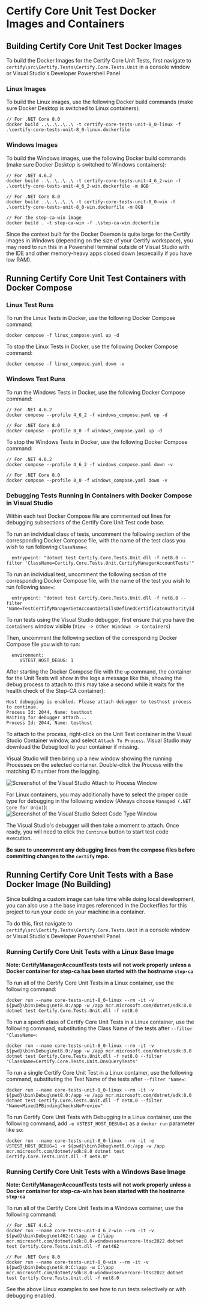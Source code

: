 # Certify Core Unit Test Docker Images and Containers

## Building Certify Core Unit Test Docker Images

To build the Docker Images for the Certify Core Unit Tests, first navigate to `certify\src\Certify.Tests\Certify.Core.Tests.Unit` in a console window or Visual Studio's Developer Powershell Panel

### Linux Images

To build the Linux images, use the following Docker build commands (make sure Docker Desktop is switched to Linux containers):

```
// For .NET Core 8.0
docker build ..\..\..\..\ -t certify-core-tests-unit-8_0-linux -f .\certify-core-tests-unit-8_0-linux.dockerfile
```

### Windows Images

To build the Windows images, use the following Docker build commands (make sure Docker Desktop is switched to Windows containers):

```
// For .NET 4.6.2
docker build ..\..\..\..\ -t certify-core-tests-unit-4_6_2-win -f .\certify-core-tests-unit-4_6_2-win.dockerfile -m 8GB

// For .NET Core 8.0
docker build ..\..\..\..\ -t certify-core-tests-unit-8_0-win -f .\certify-core-tests-unit-8_0-win.dockerfile -m 8GB

// For the step-ca-win image
docker build . -t step-ca-win -f .\step-ca-win.dockerfile
```


Since the context built for the Docker Daemon is quite large for the Certify images in Windows (depending on the size of your Certify workspace), you may need to run this in a Powershell terminal outside of Visual Studio with the IDE and other memory-heavy apps closed down (especailly if you have low RAM).


## Running Certify Core Unit Test Containers with Docker Compose

### Linux Test Runs

To run the Linux Tests in Docker, use the following Docker Compose command:

```
docker compose -f linux_compose.yaml up -d
```

To stop the Linux Tests in Docker, use the following Docker Compose command:

```
docker compose -f linux_compose.yaml down -v
```

### Windows Test Runs

To run the Windows Tests in Docker, use the following Docker Compose command:

```
// For .NET 4.6.2
docker compose --profile 4_6_2 -f windows_compose.yaml up -d

// For .NET Core 8.0
docker compose --profile 8_0 -f windows_compose.yaml up -d
```

To stop the Windows Tests in Docker, use the following Docker Compose command:

```
// For .NET 4.6.2
docker compose --profile 4_6_2 -f windows_compose.yaml down -v

// For .NET Core 8.0
docker compose --profile 8_0 -f windows_compose.yaml down -v
```

### Debugging Tests Running in Containers with Docker Compose in Visual Studio

Within each test Docker Compose file are commented out lines for debugging subsections of the Certify Core Unit Test code base.

To run an individual class of tests, uncomment the following section of the corresponding Docker Compose file, with the name of the test class you wish to run following `ClassName=`:

```
  entrypoint: "dotnet test Certify.Core.Tests.Unit.dll -f net8.0 --filter 'ClassName=Certify.Core.Tests.Unit.CertifyManagerAccountTests'"
```

To run an individual test, uncomment the following section of the corresponding Docker Compose file, with 
the name of the test you wish to run following `Name=`:

```
  entrypoint: "dotnet test Certify.Core.Tests.Unit.dll -f net8.0 --filter 'Name=TestCertifyManagerGetAccountDetailsDefinedCertificateAuthorityId'"
```

To run tests using the Visual Studio debugger, first ensure that you have the `Containers` window visible (`View -> Other Windows -> Containers`)

Then, uncomment the following section of the corresponding Docker Compose file you wish to run:
```
  environment:
     VSTEST_HOST_DEBUG: 1
```

After starting the Docker Compose file with the `up` command, the container for the Unit Tests will show in the logs a message like this, showing the debug process to attach to (this may take a second while it waits for the health check of the Step-CA container):

```
Host debugging is enabled. Please attach debugger to testhost process to continue.
Process Id: 2044, Name: testhost
Waiting for debugger attach...
Process Id: 2044, Name: testhost
```

To attach to the process, right-click on the Unit Test container in the Visual Studio Container window, and select `Attach To Process`. Visual Studio may download the Debug tool to your container if missing.

Visual Studio will then bring up a new window showing the running Processes on the selected container. Double-click the Process with the matching ID number from the logging.

![Screenshot of the Visual Studio Attach to Process Window](../../../docs/images/VS_Container_Debug_Attach_To_Process_Window.png)

For Linux containers, you may additionally have to select the proper code type for debugging in the following window (Always choose `Managed (.NET Core for Unix)`):
![Screenshot of the Visual Studio Select Code Type Window](../../../docs/images/VS_Container_Debug_Select_Code_Type_Window.png)

The Visual Studio's debugger will then take a moment to attach. Once ready, you will need to click the `Continue` button to start test code execution.

**Be sure to uncomment any debugging lines from the compose files before committing changes to the `certify` repo.**

## Running Certify Core Unit Tests with a Base Docker Image (No Building)

Since building a custom image can take time while doing local development, you can also use a the base images referenced in the Dockerfiles for this project to run your code on your machine in a container.

To do this, first navigate to `certify\src\Certify.Tests\Certify.Core.Tests.Unit` in a console window or Visual Studio's Developer Powershell Panel.

### Running Certify Core Unit Tests with a Linux Base Image

**Note: CertifyManagerAccountTests tests will not work properly unless a Docker container for step-ca has been started with the hostname `step-ca`**

To run all of the Certify Core Unit Tests in a Linux container, use the following command:

```
docker run --name core-tests-unit-8_0-linux --rm -it -v ${pwd}\bin\Debug\net8.0:/app -w /app mcr.microsoft.com/dotnet/sdk:8.0 dotnet test Certify.Core.Tests.Unit.dll -f net8.0
```

To run a specifi class of Certify Core Unit Tests in a Linux container, use the following command, substituting the Class Name of the tests after `--filter "ClassName=`:

```
docker run --name core-tests-unit-8_0-linux --rm -it -v ${pwd}\bin\Debug\net8.0:/app -w /app mcr.microsoft.com/dotnet/sdk:8.0 dotnet test Certify.Core.Tests.Unit.dll -f net8.0 --filter "ClassName=Certify.Core.Tests.Unit.DnsQueryTests"
```

To run a single Certify Core Unit Test in a Linux container, use the following command, substituting the Test Name of the tests after `--filter "Name=`:

```
docker run --name core-tests-unit-8_0-linux --rm -it -v ${pwd}\bin\Debug\net8.0:/app -w /app mcr.microsoft.com/dotnet/sdk:8.0 dotnet test Certify.Core.Tests.Unit.dll -f net8.0 --filter "Name=MixedIPBindingChecksNoPreview"
```

To run Certify Core Unit Tests with Debugging in a Linux container, use the following command, add `-e VSTEST_HOST_DEBUG=1` as a `docker run` parameter like so:

```
docker run --name core-tests-unit-8_0-linux --rm -it -e VSTEST_HOST_DEBUG=1 -v ${pwd}\bin\Debug\net8.0:/app -w /app mcr.microsoft.com/dotnet/sdk:8.0 dotnet test Certify.Core.Tests.Unit.dll -f net8.0"
```

### Running Certify Core Unit Tests with a Windows Base Image

**Note: CertifyManagerAccountTests tests will not work properly unless a Docker container for step-ca-win has been started with the hostname `step-ca`**

To run all of the Certify Core Unit Tests in a Windows container, use the following command:

```
// For .NET 4.6.2
docker run --name core-tests-unit-4_6_2-win --rm -it -v ${pwd}\bin\Debug\net462:C:\app -w C:\app mcr.microsoft.com/dotnet/sdk:8.0-windowsservercore-ltsc2022 dotnet test Certify.Core.Tests.Unit.dll -f net462

// For .NET Core 8.0
docker run --name core-tests-unit-8_0-win --rm -it -v ${pwd}\bin\Debug\net8.0:C:\app -w C:\app mcr.microsoft.com/dotnet/sdk:8.0-windowsservercore-ltsc2022 dotnet test Certify.Core.Tests.Unit.dll -f net8.0
```

See the above Linux examples to see how to run tests selectively or with debugging enabled.
